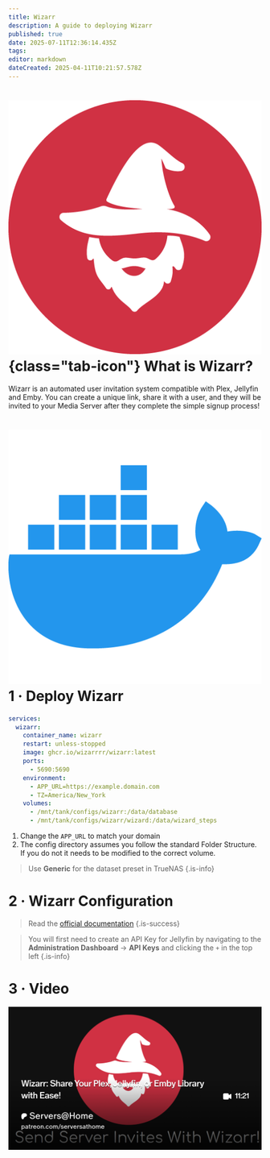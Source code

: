 ```yaml
---
title: Wizarr
description: A guide to deploying Wizarr
published: true
date: 2025-07-11T12:36:14.435Z
tags: 
editor: markdown
dateCreated: 2025-04-11T10:21:57.578Z
---
```


# ![](/wizarr.png){class="tab-icon"} What is Wizarr?
Wizarr is an automated user invitation system compatible with Plex, Jellyfin and Emby. You can create a unique link, share it with a user, and they will be invited to your Media Server after they complete the simple signup process!

# <img src="/docker.png" class="tab-icon"> 1 · Deploy Wizarr
```yaml
services:
  wizarr:
    container_name: wizarr
    restart: unless-stopped
    image: ghcr.io/wizarrrr/wizarr:latest
    ports:
      - 5690:5690
    environment:
      - APP_URL=https://example.domain.com
      - TZ=America/New_York
    volumes:
      - /mnt/tank/configs/wizarr:/data/database
      - /mnt/tank/configs/wizarr/wizard:/data/wizard_steps
```
1. Change the `APP_URL` to match your domain
1. The config directory assumes you follow the standard Folder Structure. If you do not it needs to be modified to the correct volume.

> Use **Generic** for the dataset preset in TrueNAS
{.is-info}


# 2 · Wizarr Configuration
> 
> Read the [official documentation](https://docs.wizarr.dev/)
{.is-success}


> You will first need to create an API Key for Jellyfin by navigating to the **Administration Dashboard** → **API Keys** and clicking the `+` in the top left
{.is-info}

# 3 · Video

[![](/2025-04-14-wizarr-share-your-plex-jellyfi-promo-card.png)](https://www.patreon.com/posts/wizarr-share-or-126460048)